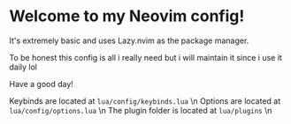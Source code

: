 # Welcome to my Neovim config!

It's extremely basic and uses Lazy.nvim as the package manager.

To be honest this config is all i really need but i will maintain it since i use it daily lol

Have a good day!

Keybinds are located at `lua/config/keybinds.lua` \n
Options are located at `lua/config/options.lua` \n
The plugin folder is located at `lua/plugins` \n
